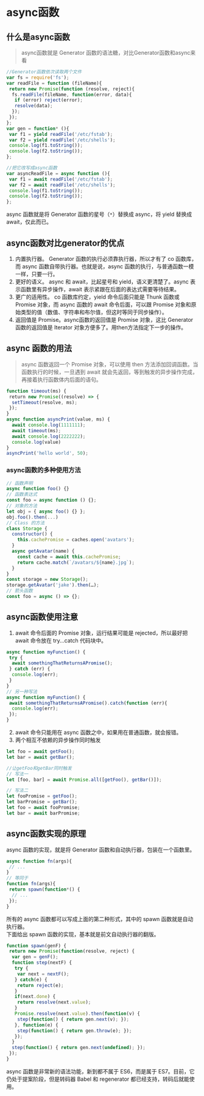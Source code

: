 # async函数
## 什么是async函数
>async函数就是 Generator 函数的语法糖，对比Generator函数和async来看

```js
//Generator函数依次读取两个文件
var fs = require('fs');
var readFile = function (fileName){
 return new Promise(function (resolve, reject){
  fs.readFile(fileName, function(error, data){
   if (error) reject(error);
   resolve(data);
  });
 });
};
var gen = function* (){
 var f1 = yield readFile('/etc/fstab');
 var f2 = yield readFile('/etc/shells');
 console.log(f1.toString());
 console.log(f2.toString());
};

//把它改写成async函数
var asyncReadFile = async function (){
 var f1 = await readFile('/etc/fstab');
 var f2 = await readFile('/etc/shells');
 console.log(f1.toString());
 console.log(f2.toString());
};
```
async 函数就是将 Generator 函数的星号（`*`）替换成 async，将 yield 替换成 await，仅此而已。

## async函数对比generator的优点
1. 内置执行器。 Generator 函数的执行必须靠执行器，所以才有了 co 函数库，而 async 函数自带执行器。也就是说，async 函数的执行，与普通函数一模一样，只要一行。
2. 更好的语义。 async 和 await，比起星号和 yield，语义更清楚了。async 表示函数里有异步操作，await 表示紧跟在后面的表达式需要等待结果。
3. 更广的适用性。 co 函数库约定，yield 命令后面只能是 Thunk 函数或 Promise 对象，而 async 函数的 await 命令后面，可以跟 Promise 对象和原始类型的值（数值、字符串和布尔值，但这时等同于同步操作）。
4. 返回值是 Promise。async函数的返回值是 Promise 对象，这比 Generator 函数的返回值是 Iterator 对象方便多了。用then方法指定下一步的操作。

## async 函数的用法
>async 函数返回一个 Promise 对象，可以使用 then 方法添加回调函数。当函数执行的时候，一旦遇到 await 就会先返回，等到触发的异步操作完成，再接着执行函数体内后面的语句。

```js
function timeout(ms) {
 return new Promise((resolve) => {
  setTimeout(resolve, ms);
 });
}
async function asyncPrint(value, ms) {
  await console.log(1111111);
  await timeout(ms);
  await console.log(2222222);
  console.log(value)
}
asyncPrint('hello world', 50);
```

### async函数的多种使用方法
```js
// 函数声明
async function foo() {}
// 函数表达式
const foo = async function () {};
// 对象的方法
let obj = { async foo() {} };
obj.foo().then(...)
// Class 的方法
class Storage {
  constructor() {
    this.cachePromise = caches.open('avatars');
  }
  async getAvatar(name) {
    const cache = await this.cachePromise;
    return cache.match(`/avatars/${name}.jpg`);
  }
}
const storage = new Storage();
storage.getAvatar('jake').then(…);
// 箭头函数
const foo = async () => {};
```

## async函数使用注意
1. await 命令后面的 Promise 对象，运行结果可能是 rejected，所以最好把 await 命令放在 try...catch 代码块中。
```js
async function myFunction() {
 try {
  await somethingThatReturnsAPromise();
 } catch (err) {
  console.log(err);
 }
}
// 另一种写法
async function myFunction() {
 await somethingThatReturnsAPromise().catch(function (err){
  console.log(err);
 });
}
```
2. await 命令只能用在 async 函数之中，如果用在普通函数，就会报错。
3. 两个相互不依赖的异步操作同时触发

```js
let foo = await getFoo();
let bar = await getBar();

//让getFoo和getBar同时触发
// 写法一
let [foo, bar] = await Promise.all([getFoo(), getBar()]);

// 写法二
let fooPromise = getFoo();
let barPromise = getBar();
let foo = await fooPromise;
let bar = await barPromise;
```

## async函数实现的原理
async 函数的实现，就是将 Generator 函数和自动执行器，包装在一个函数里。
```js
async function fn(args){
 // ...
}
// 等同于
function fn(args){
 return spawn(function*() {
  // ...
 });
}
```
所有的 async 函数都可以写成上面的第二种形式，其中的 spawn 函数就是自动执行器。<br/>
下面给出 spawn 函数的实现，基本就是前文自动执行器的翻版。
```js
function spawn(genF) {
 return new Promise(function(resolve, reject) {
  var gen = genF();
  function step(nextF) {
   try {
    var next = nextF();
   } catch(e) {
    return reject(e);
   }
   if(next.done) {
    return resolve(next.value);
   }
   Promise.resolve(next.value).then(function(v) {
    step(function() { return gen.next(v); });   
   }, function(e) {
    step(function() { return gen.throw(e); });
   });
  }
  step(function() { return gen.next(undefined); });
 });
}
```
async 函数是非常新的语法功能，新到都不属于 ES6，而是属于 ES7。目前，它仍处于提案阶段，但是转码器 Babel 和 regenerator 都已经支持，转码后就能使用。
